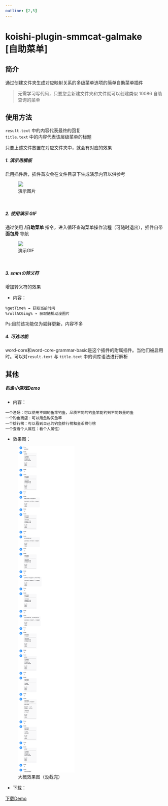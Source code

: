 ```yaml
---
outline: [2,5]
---
```


# koishi-plugin-smmcat-galmake<br>[自助菜单]

## 简介

通过创建文件夹生成对应映射关系的多级菜单选项的简单自助菜单插件

>无需学习写代码，只要您会新建文件夹和文件就可以创建类似 10086 自助查询的菜单

## 使用方法

`result.text` 中的内容代表最终的回复<br>
`title.text` 中的内容代表该层级菜单的标题

只要上述文件放置在对应文件夹中，就会有对应的效果
<br>

##### 1. 演示用模板

启用插件后，插件首次会在文件目录下生成演示内容以供参考

<figure>
  <img src="https://forum.koishi.xyz/uploads/default/original/2X/3/3a44f4de609c771bb365e2bcba9470d4d547e2eb.png">
  <figcaption>演示图片</figcaption>
</figure>
<br>

##### 2. 使用演示 GIF

通过使用 **/自助菜单** 指令，进入循环查询菜单操作流程（可随时退出），插件自带 **面包屑** 导航

<figure>
  <img src="https://forum.koishi.xyz/uploads/default/original/2X/3/3c36dc2c9008dbac9b95811a119550fc0689db1c.gif">
  <figcaption>演示GIF</figcaption>
</figure>
<br>

##### 3. smmの转义符

增加转义符的效果

- 内容：

```
%getTime% → 获取当前时间
%rollACGimg% → 获取随机动漫图片
```

Ps:目前该功能仅为尝鲜更新，内容不多
<br>

##### 4. 可选功能

word-core和word-core-grammar-basic是这个插件的附属插件。当他们被启用时。可以对`result.text` 与 `title.text` 中的词库语法进行解析

## 其他

##### 钓鱼小游戏Demo

- 内容：

```
一个渔场：可以使用不同的鱼竿钓鱼，品质不同的钓鱼竿能钓到不同数量的鱼
一个钓鱼商店：可以用鱼购买鱼竿
一个排行榜：可以看到自己的钓鱼排行榜和金币排行榜
一个查看个人属性：看个人属性）
```

- 效果图：

<figure>
  <img src="./src/chat_screenshot.png">
  <figcaption>大概效果图（没截完）</figcaption>
</figure>

- 下载：

[下载Demo](./src/selfHelp.zip)